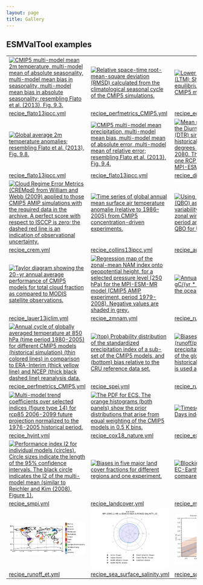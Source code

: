```yaml
---
layout: page
title: Gallery
---
```


## ESMValTool examples

<table>

<tr>
  <td><a href="/assets/img/fig-9-3.png"><img src="/assets/img/fig-9-3.png"
      title="CMIP5 multi-model mean 2m temperature, multi-model mean of absolute seasonality, multi-model mean bias in seasonality, multi-model mean bias in absolute seasonality; resembling Flato et al. (2013), Fig. 9.3."></a></td>
  <td><a href="/assets/img/fig4_ipccar5_ch9.png"><img src="/assets/img/fig4_ipccar5_ch9.png"
      title="Relative space-time root-mean-square deviation (RMSD) calculated from the climatological seasonal cycle of the CMIP5 simulations."></a></td>
  <td><a href="/assets/img/ltmi1_1.png"><img src="/assets/img/ltmi1_1.png"
      title="Lower tropospheric mixing index (LTMI; Sherwood et al., 2014) vs. equilibrium climate sensitivity from CMIP5 models."></a></td>
</tr>
<tr>
  <td><a href="https://docs.esmvaltool.org/en/latest/recipes/recipe_ipccwg1ar5ch9.html">
      recipe_flato13ipcc.yml</a></td>
  <td><a href="https://docs.esmvaltool.org/en/latest/recipes/recipe_perfmetrics.html">
	  recipe_perfmetrics_CMIP5.yml</a></td>
  <td><a href="https://docs.esmvaltool.org/en/latest/recipes/recipe_emergent_constraints.html">
	  recipe_ecs_scatter.yml</a></td>
</tr>
<tr>
  <td><a href="/assets/img/fig-9-8.png"><img src="/assets/img/fig-9-8.png"
      title="Global average 2m temperature anomalies; resembling Flato et al. (2013), Fig. 9.8."></a></td>
  <td><a href="/assets/img/fig-9-4.png"><img src="/assets/img/fig-9-4.png"
      title="CMIP5 multi-model mean precipitation, multi-model mean bias, multi-model mean of absolute error, multi-model mean of relative error; resembling Flato et al. (2013), Fig. 9.4."></a></td>
  <td><a href="/assets/img/diurnal_fig1.png"><img src="/assets/img/diurnal_fig1.png"
      title="Mean number of days exceeding the Diurnal Temperature Range (DTR) simulated during the historical period (1961-1990) by 5 degrees during the period 2030-2080. The result is derived from one RCP 8.5 scenario simulated by MPI-ESM-MR."></a></td>
</tr>
<tr>
  <td><a href="https://docs.esmvaltool.org/en/latest/recipes/recipe_ipccwg1ar5ch9.html">
	  recipe_flato13ipcc.yml</a></td>
  <td><a href="https://docs.esmvaltool.org/en/latest/recipes/recipe_ipccwg1ar5ch9.html">
	  recipe_flato13ipcc.yml</a></td>
  <td><a href="https://docs.esmvaltool.org/en/latest/recipes/recipe_diurnal_temperature_index.html">
	  recipe_diurnal_index.yml</a></td>
</tr>
<tr>
  <td><a href="/assets/img/crem_error_metric.png"><img src="/assets/img/crem_error_metric.png"
      title="Cloud Regime Error Metrics (CREMpd) from William and Webb (2009) applied to those CMIP5 AMIP simulations with the required data in the archive. A perfect score with respect to ISCCP is zero; the dashed red line is an indication of observational uncertainty."></a></td>
  <td><a href="/assets/img/collins_fig2.png"><img src="/assets/img/collins_fig2.png"
      title="Time series of global annual mean surface air temperature anomalie (relative to 1986–2005) from CMIP5 concentration-driven experiments."></a></td>
  <td><a href="/assets/img/autoassess_fig1.png"><img src="/assets/img/autoassess_fig1.png"
      title="Using Quasi-Biennial Oscillation (QBO) as measure for tropical variability in the stratosphere. Mean zonal wind at 30hPa defines the period and amplitude of the QBO. QBO for UKESM1-0-LL."></a></td>
</tr>
<tr>
  <td><a href="https://docs.esmvaltool.org/en/latest/recipes/recipe_crem.html">
      recipe_crem.yml</a></td>
  <td><a href="https://docs.esmvaltool.org/en/latest/recipes/recipe_collins13ipcc.html">
      recipe_collins13ipcc.yml</a></td>
  <td><a href="https://docs.esmvaltool.org/en/latest/recipes/recipe_autoassess_stratosphere.html">
	  recipe_autoassess_stratosphere.yml</a></td>
</tr>  
<tr>
  <td><a href="/assets/img/figure_namelist_clouds_liq_h2o_taylor.png"><img src="/assets/img/figure_namelist_clouds_liq_h2o_taylor.png"
      title="Taylor diagram showing the 20-yr annual average performance of CMIP5 models for total cloud fraction as compared to MODIS satellite observations."></a></td>
  <td><a href="/assets/img/zmnam_fig1.png"><img src="/assets/img/zmnam_fig1.png"
      title="Regression map of the zonal-mean NAM index onto geopotential height, for a selected pressure level (250 hPa) for the MPI-ESM-MR model (CMIP5 AMIP experiment, period 1979-2008). Negative values are shaded in grey."></a></td>
  <td><a href="/assets/img/russel18_1.png"><img src="/assets/img/russel18_1.png"
      title="Annual mean CO2 flux (sea to air, gC/(yr * m2), positive (red) is out of the ocean) as a polar contour map."></a></td>
</tr>
<tr>
  <td><a href="https://docs.esmvaltool.org/en/latest/recipes/recipe_clouds.html">
      recipe_lauer13jclim.yml</a></td>
  <td><a href="https://docs.esmvaltool.org/en/latest/recipes/recipe_zmnam.html">
      recipe_zmnam.yml</a></td>
  <td><a href="https://docs.esmvaltool.org/en/latest/recipes/recipe_russell18jgr.html">
      recipe_russell18jgr.yml</a></td>
</tr>

<tr>
  <td><a href="/assets/img/perfmetrics_fig_1.png"><img src="/assets/img/perfmetrics_fig_1.png"
      title="Annual cycle of globally averaged temperature at 850 hPa (time period 1980-2005) for different CMIP5 models (historical simulation) (thin colored lines) in comparison to ERA-Interim (thick yellow line) and NCEP (thick black dashed line) reanalysis data."></a></td>
  <td><a href="/assets/img/histogram_spi.png"><img src="/assets/img/histogram_spi.png"
      title="(top) Probability distribution of the standardized precipitation index of a sub-set of the CMIP5 models, and (bottom) bias relative to the CRU reference data set."></a></td>
  <td><a href="/assets/img/MPI-ESM-LR_historical_r1i1p1_rocoef-vs-relprbias.png"><img src="/assets/img/MPI-ESM-LR_historical_r1i1p1_rocoef-vs-relprbias.png"
      title="Biases in runoff coefficient (runoff/precipitation) and precipitation for major catchments of the globe. The MPI-ESM-LR historical simulation (1970-2000) is used as an example."></a></td>
</tr>
<tr>
  <td><a href="https://docs.esmvaltool.org/en/latest/recipes/recipe_perfmetrics.html">
      recipe_perfmetrics_CMIP5.yml</a></td>
  <td><a href="https://docs.esmvaltool.org/en/latest/recipes/recipe_spei.html">
      recipe_spei.yml</a></td>
  <td><a href="https://docs.esmvaltool.org/en/latest/recipes/recipe_runoff_et.html">
      recipe_runoff_et.yml</a></td>
</tr>
<tr>
  <td><a href="/assets/img/hyint_trends.png"><img src="/assets/img/hyint_trends.png"
      title="Multi-model trend coefficients over selected indices (figure type 14) for rcp85 2006-2099 future projection normalized to the 1976-2005 historical period."></a></td>
  <td><a href="/assets/img/pdf_HadCRUT4.png"><img src="/assets/img/pdf_HadCRUT4.png"
      title="The PDF for ECS. The orange histograms (both panels) show the prior distributions that arise from equal weighting of the CMIP5 models in 0.5 K bins."></a></td>
  <td><a href="/assets/img/cdd_timeseries.png"><img src="/assets/img/cdd_timeseries.png"
      title="Timeseries of Consecutive Dry Days index for CMIP5 models."></a></td>
</tr>
<tr>
  <td><a href="https://docs.esmvaltool.org/en/latest/recipes/recipe_hyint.html">
      recipe_hyint.yml</a></td>
  <td><a href="https://docs.esmvaltool.org/en/latest/recipes/recipe_cox18nature.html">
      recipe_cox18_nature.yml</a></td>
  <td><a href="https://docs.esmvaltool.org/en/latest/recipes/recipe_extreme_events.html">
      recipe_extreme_events.yml</a></td>
</tr>
<tr>
  <td><a href="/assets/img/reichlerkim08bams_smpi.png"><img src="/assets/img/reichlerkim08bams_smpi.png"
      title="Performance index I2 for individual models (circles). Circle sizes indicate the length of the 95% confidence intervals. The black circle indicates the I2 of the multi-model mean (similar to Reichler and Kim (2008), Figure 1)."></a></td>
  <td><a href="/assets/img/bias_CMIP5_MPI-ESM-LR_rcp85_r1i1p1.png"><img src="/assets/img/bias_CMIP5_MPI-ESM-LR_rcp85_r1i1p1.png"
      title="Biases in five major land cover fractions for different regions and one experiment."></a></td>
  <td><a href="/assets/img/miles_block.png"><img src="/assets/img/miles_block.png"
      title="Blocking events frequency for EC-Earth model 1980-1989, compared to ERA-Interim."></a></td>
</tr>
<tr>
  <td><a href="https://docs.esmvaltool.org/en/latest/recipes/recipe_smpi.html">
      recipe_smpi.yml</a></td>
  <td><a href="https://docs.esmvaltool.org/en/latest/recipes/recipe_landcover.html">
      recipe_landcover.yml</a></td>
  <td><a href="https://docs.esmvaltool.org/en/latest/recipes/recipe_miles.html">
      recipe_miles_block.yml</a></td>
</tr>
<tr>
  <td><a href="/assets/img/catchments.png"><img src="/assets/img/catchments.png"
      title="Calculate biases of long-term climatological annual means of total runoff, precipitation and evapotranspiration for 12 large-scale catchments on different continents and climates."></a></td>
  <td><a href="/assets/img/sos_bias_comparison_MPI-ESM1-2-HR_ESACCI-SSS.png"><img src="/assets/img/sos_bias_comparison_MPI-ESM1-2-HR_ESACCI-SSS.png"
      title="Radar plot showing the mean state biases (simulation minus observations) for the regional averages of sea surface salinity in the selected ocean basins and seas."></a></td>
  <td><a href="/assets/img/scatterplot_merged_training_data_SHL.png"><img src="/assets/img/scatterplot_merged_training_data_SHL.png"
      title="Emergent relationship (solid blue and orange lines) of the Sherwood et al. (2014) emergent constraint, which is based on the lower tropospheric mixing index (LTMI)."></a></td>
</tr>
<tr>
  <td><a href="https://docs.esmvaltool.org/en/latest/recipes/recipe_runoff_et.html">
      recipe_runoff_et.yml</a></td>
  <td><a href="https://docs.esmvaltool.org/en/latest/recipes/recipe_sea_surface_salinity.html">
      recipe_sea_surface_salinity.yml</a></td>
  <td><a href="https://docs.esmvaltool.org/en/latest/recipes/recipe_schlund20esd.html">
      recipe_schlund20esd.yml</a></td>
</tr>

</table>
